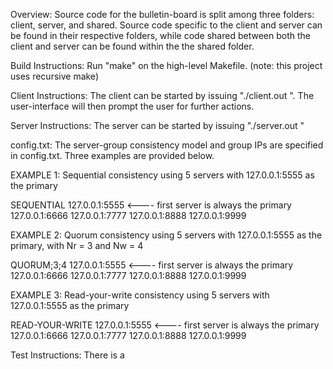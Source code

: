 Overview: Source code for the bulletin-board is split among three folders: client, server, and shared. 
Source code specific to the client and server can be found in their respective folders, while code
shared between both the client and server can be found within the the shared folder.

Build Instructions: Run "make" on the high-level Makefile. (note: this project uses recursive make)

Client Instructions: The client can be started by issuing "./client.out <your name> <server address> <server port>".
The user-interface will then prompt the user for further actions.

Server Instructions: The server can be started by issuing "./server.out <listening address> <listening port>"

config.txt: The server-group consistency model and group IPs are specified in config.txt. Three examples are provided below.

EXAMPLE 1: Sequential consistency using 5 servers with 127.0.0.1:5555 as the primary

SEQUENTIAL
127.0.0.1:5555  <---- first server is always the primary
127.0.0.1:6666
127.0.0.1:7777
127.0.0.1:8888
127.0.0.1:9999

EXAMPLE 2: Quorum consistency using 5 servers with 127.0.0.1:5555 as the primary, with Nr = 3 and Nw = 4

QUORUM;3;4
127.0.0.1:5555  <---- first server is always the primary
127.0.0.1:6666
127.0.0.1:7777
127.0.0.1:8888
127.0.0.1:9999

EXAMPLE 3: Read-your-write consistency using 5 servers with 127.0.0.1:5555 as the primary

READ-YOUR-WRITE
127.0.0.1:5555  <---- first server is always the primary
127.0.0.1:6666
127.0.0.1:7777
127.0.0.1:8888
127.0.0.1:9999

Test Instructions: There is a 
